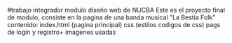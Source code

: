 #trabajo integrador modulo diseño web de NUCBA
Este es el proyecto final de modulo, consiste en la pagina de una banda musical "La Bestia Folk"
contenido: index.html (pagina principal)
css (estilos codigos de css)
pags de login y registro+ imagenes usadas
